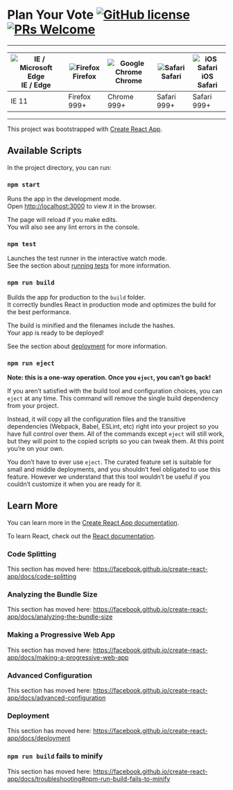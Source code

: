 # Plan Your Vote [![GitHub license](https://flat.badgen.net/badge/license/undefined/blue)](./LICENSE.txt) [![PRs Welcome](https://flat.badgen.net/badge/PRs/welcome/green)](https://github.com/AmyHong0502/pyv-spa/pulls)

---

| ![IE / Microsoft Edge](https://raw.githubusercontent.com/alrra/browser-logos/master/src/edge/edge_48x48.png)<br>IE / Edge | ![Firefox](https://raw.githubusercontent.com/alrra/browser-logos/master/src/firefox/firefox_48x48.png)<br>Firefox | ![Google Chrome](https://raw.githubusercontent.com/alrra/browser-logos/master/src/chrome/chrome_48x48.png)<br>Chrome | ![Safari](https://raw.githubusercontent.com/alrra/browser-logos/master/src/safari/safari_48x48.png)<br>Safari | ![iOS Safari](https://raw.githubusercontent.com/alrra/browser-logos/master/src/safari-ios/safari-ios_48x48.png)<br>iOS Safari |
| ------------------------------------------------------------------------------------------------------------------------- | ----------------------------------------------------------------------------------------------------------------- | -------------------------------------------------------------------------------------------------------------------- | ------------------------------------------------------------------------------------------------------------- | ----------------------------------------------------------------------------------------------------------------------------- |
| IE 11                                                                                                                     | Firefox 999+                                                                                                      | Chrome 999+                                                                                                          | Safari 999+                                                                                                   | Safari 999+                                                                                                                   |

---

This project was bootstrapped with [Create React App](https://github.com/facebook/create-react-app).

## Available Scripts

In the project directory, you can run:

### `npm start`

Runs the app in the development mode.<br>
Open [http://localhost:3000](http://localhost:3000) to view it in the browser.

The page will reload if you make edits.<br>
You will also see any lint errors in the console.

### `npm test`

Launches the test runner in the interactive watch mode.<br>
See the section about [running tests](https://facebook.github.io/create-react-app/docs/running-tests) for more information.

### `npm run build`

Builds the app for production to the `build` folder.<br>
It correctly bundles React in production mode and optimizes the build for the best performance.

The build is minified and the filenames include the hashes.<br>
Your app is ready to be deployed!

See the section about [deployment](https://facebook.github.io/create-react-app/docs/deployment) for more information.

### `npm run eject`

**Note: this is a one-way operation. Once you `eject`, you can’t go back!**

If you aren’t satisfied with the build tool and configuration choices, you can `eject` at any time. This command will remove the single build dependency from your project.

Instead, it will copy all the configuration files and the transitive dependencies (Webpack, Babel, ESLint, etc) right into your project so you have full control over them. All of the commands except `eject` will still work, but they will point to the copied scripts so you can tweak them. At this point you’re on your own.

You don’t have to ever use `eject`. The curated feature set is suitable for small and middle deployments, and you shouldn’t feel obligated to use this feature. However we understand that this tool wouldn’t be useful if you couldn’t customize it when you are ready for it.

## Learn More

You can learn more in the [Create React App documentation](https://facebook.github.io/create-react-app/docs/getting-started).

To learn React, check out the [React documentation](https://reactjs.org/).

### Code Splitting

This section has moved here: https://facebook.github.io/create-react-app/docs/code-splitting

### Analyzing the Bundle Size

This section has moved here: https://facebook.github.io/create-react-app/docs/analyzing-the-bundle-size

### Making a Progressive Web App

This section has moved here: https://facebook.github.io/create-react-app/docs/making-a-progressive-web-app

### Advanced Configuration

This section has moved here: https://facebook.github.io/create-react-app/docs/advanced-configuration

### Deployment

This section has moved here: https://facebook.github.io/create-react-app/docs/deployment

### `npm run build` fails to minify

This section has moved here: https://facebook.github.io/create-react-app/docs/troubleshooting#npm-run-build-fails-to-minify
